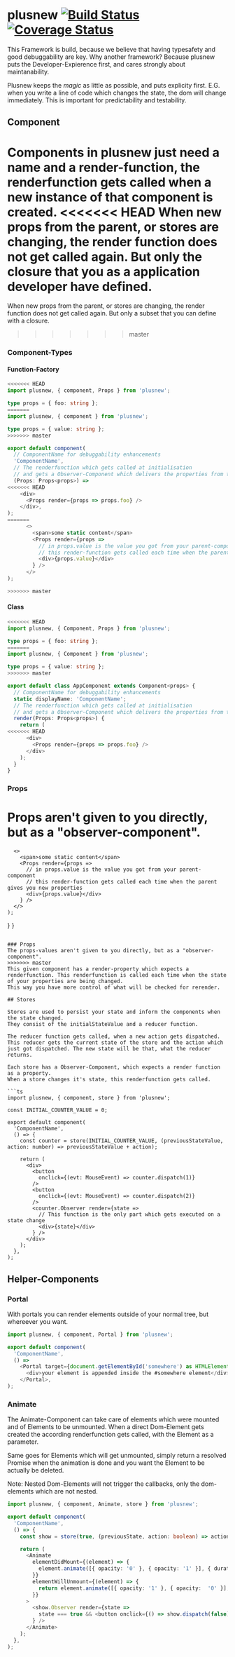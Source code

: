 # plusnew [![Build Status](https://api.travis-ci.org/plusnew/plusnew.svg?branch=master)](https://travis-ci.org/plusnew/plusnew) [![Coverage Status](https://coveralls.io/repos/github/plusnew/plusnew/badge.svg?branch=master)](https://coveralls.io/github/plusnew/plusnew)

This Framework is build, because we believe that having typesafety and good debuggability are key.
Why another framework? Because plusnew puts the Developer-Expierence first, and cares strongly about maintanability.

Plusnew keeps the *magic* as little as possible, and puts explicity first.
E.G. when you write a line of code which changes the state, the dom will change immediately. This is important for predictability and testability.

## Component
Components in plusnew just need a name and a render-function,
the renderfunction gets called when a new instance of that component is created.
<<<<<<< HEAD
When new props from the parent, or stores are changing, the render function does not get called again. But only the closure that you as a application developer have defined.
=======
When new props from the parent, or stores are changing, the render function does not get called again. But only a subset that you can define with a closure.
>>>>>>> master

### Component-Types
#### Function-Factory

```ts
<<<<<<< HEAD
import plusnew, { component, Props } from 'plusnew';

type props = { foo: string };
=======
import plusnew, { component } from 'plusnew';

type props = { value: string };
>>>>>>> master

export default component(
  // ComponentName for debuggability enhancements
  'ComponentName',
  // The renderfunction which gets called at initialisation
  // and gets a Observer-Component which delivers the properties from the parent
  (Props: Props<props>) =>
<<<<<<< HEAD
    <div>
      <Props render={props => props.foo} />
    </div>,
);
=======
      <>
        <span>some static content</span>
        <Props render={props =>
          // in props.value is the value you got from your parent-component
          // this render-function gets called each time when the parent gives you new properties
          <div>{props.value}</div>
        } />
      </>
);

>>>>>>> master
```

#### Class

```ts
<<<<<<< HEAD
import plusnew, { Component, Props } from 'plusnew';

type props = { foo: string };
=======
import plusnew, { Component } from 'plusnew';

type props = { value: string };
>>>>>>> master

export default class AppComponent extends Component<props> {
  // ComponentName for debuggability enhancements
  static displayName: 'ComponentName';
  // The renderfunction which gets called at initialisation
  // and gets a Observer-Component which delivers the properties from the parent
  render(Props: Props<props>) {
    return (
<<<<<<< HEAD
      <div>
        <Props render={props => props.foo} />
      </div>
    );
  }
}
```

### Props
Props aren't given to you directly, but as a "observer-component".
=======
      <>
        <span>some static content</span>
        <Props render={props =>
          // in props.value is the value you got from your parent-component
          // this render-function gets called each time when the parent gives you new properties
          <div>{props.value}</div>
        } />
      </>
    );
  }
}


```

### Props
The props-values aren't given to you directly, but as a "observer-component".
>>>>>>> master
This given component has a render-property which expects a renderfunction. This renderfunction is called each time when the state of your properties are being changed.
This way you have more control of what will be checked for rerender.

## Stores

Stores are used to persist your state and inform the components when the state changed.
They consist of the initialStateValue and a reducer function.

The reducer function gets called, when a new action gets dispatched.
This reducer gets the current state of the store and the action which just got dispatched. The new state will be that, what the reducer returns.

Each store has a Observer-Component, which expects a render function as a property.
When a store changes it's state, this renderfunction gets called.

```ts
import plusnew, { component, store } from 'plusnew';

const INITIAL_COUNTER_VALUE = 0;

export default component(
  'ComponentName',
  () => {
    const counter = store(INITIAL_COUNTER_VALUE, (previousStateValue, action: number) => previousStateValue + action);

    return (
      <div>
        <button
          onclick={(evt: MouseEvent) => counter.dispatch(1)}
        />
        <button
          onclick={(evt: MouseEvent) => counter.dispatch(2)}
        />
        <counter.Observer render={state =>
          // This function is the only part which gets executed on a state change
          <div>{state}</div>
        } />
      </div>
    );
  },
);
```

## Helper-Components
### Portal
With portals you can render elements outside of your normal tree, but whereever you want.

```ts
import plusnew, { component, Portal } from 'plusnew';

export default component(
  'ComponentName',
  () =>
    <Portal target={document.getElementById('somewhere') as HTMLElement}>
      <div>your element is appended inside the #somewhere element</div>
    </Portal>,
);
```

### Animate
The Animate-Component can take care of elements which were mounted and of Elements to be unmounted.
When a direct Dom-Element gets created the according renderfunction gets called, with the Element as a parameter.

Same goes for Elements which will get unmounted, simply return a resolved Promise when the animation is done and you want the Element to be actually be deleted.

Note: Nested Dom-Elements will not trigger the callbacks, only the dom-elements which are not nested.

```ts
import plusnew, { component, Animate, store } from 'plusnew';

export default component(
  'ComponentName',
  () => {
    const show = store(true, (previousState, action: boolean) => action);

    return (
      <Animate
        elementDidMount={(element) => {
          element.animate([{ opacity: '0' }, { opacity: '1' }], { duration: 3000 })
        }}
        elementWillUnmount={(element) => {
          return element.animate([{ opacity: '1' }, { opacity:  '0' }], { duration: 3000 }).finished;
        }}
      >
        <show.Observer render={state =>
          state === true && <button onclick={() => show.dispatch(false)}>Remove me :)</button>
        } />
      </Animate>
    );
  },
);
```